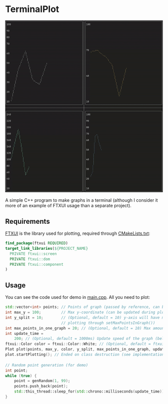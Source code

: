 # TerminalPlot

![til](/demo/demo2.gif)

A simple C++ program to make graphs in a terminal (although I consider it more of an example of FTXUI usage than a separate project).

## Requirements

[FTXUI](https://github.com/ArthurSonzogni/FTXUI) is the library used for plotting, required through [CMakeLists.txt](/CMakeLists.txt):

```CMake
find_package(ftxui REQUIRED)
target_link_libraries(${PROJECT_NAME}
  PRIVATE ftxui::screen
  PRIVATE ftxui::dom
  PRIVATE ftxui::component
)
```

## Usage

You can see the code used for demo in [main.cpp](/src/main.cpp). All you need to plot:

```C++
std::vector<int> points; // Points of graph (passed by reference, can be updated after passing)
int max_y = 100;         // Max y-coordinate (can be updated during plotting through setMaxY())
int y_split = 10;        // (Optional, default = 10) y-axis will have max_y/y_split segments (can be updated during
                         // plotting through setMaxPointsInGraph())
int max_points_in_one_graph = 20; // (Optional, default = 10) Max amount of points loaded in graph width
int update_time =
    200; // (Optional, default = 1000ms) Update speed of the graph (below 50ms will cause high cpu load)
ftxui::Color color = ftxui::Color::White; // (Optional, default = ftxui::Color::White) Color of the graph
Plot plot(points, max_y, color, y_split, max_points_in_one_graph, update_time);
plot.startPlotting(); // Ended on class destruction (see implementation for details)

// Random point generation (for demo)
int point;
while (true) {
    point = genRandom(1, 99);
    points.push_back(point);
    std::this_thread::sleep_for(std::chrono::milliseconds(update_time));
}
```
